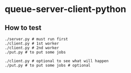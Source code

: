 # queue-server-client-python

## How to test
```
./server.py # must run first
./client.py # 1st worker
./client.py # 2nd worker
./put.py # to put some jobs

./client.py # optional to see what will happen
./put.py # to put some jobs # optional
```
